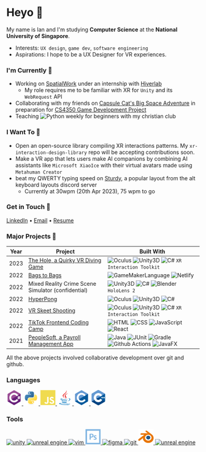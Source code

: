 # Heyo 👋

My name is Ian and I'm studying **Computer Science** at the **National University of Singapore**. 

- Interests: `UX design`, `game dev`, `software engineering`
- Aspirations: I hope to be a UX Designer for VR experiences.

### I'm Currently 🤹

- Working on [SpatialWork](https://www.spatialwork.io/) under an internship with [Hiverlab](https://www.hiverlab.com/about)
  - My role requires me to be familiar with XR for `Unity` and its `WebRequest` API
- Collaborating with my friends on [Capsule Cat's Big Space Adventure](https://github.com/timiditi/CapsuleCat) in preparation for [CS4350 Game Development Project](https://nusmods.com/modules/CS4350/game-development-project)
- Teaching ![Python](https://img.shields.io/badge/-Python-black?style=flat-square&logo=python) weekly for beginners with my christian club

### I Want To 🎯

- Open an open-source library compiling XR interactions patterns. My `xr-interaction-design-library` repo will be accepting contributions soon.
- Make a VR app that lets users make AI companions by combining AI assistants like `Microsoft XiaoIce` with their virtual avatars made using `Metahuman Creator`
- beat my QWERTY typing speed on [Sturdy](https://o-x-e-y.github.io/layouts/sturdy/index.html), a popular layout from the alt keyboard layouts discord server
  - Currently at 30wpm (20th Apr 2023), 75 wpm to go

### Get in Touch 👋

[LinkedIn](https://www.linkedin.com/in/ian-hong-59280a161/) • [Email](ianhong@u.nus.edu) • [Resume](https://docs.google.com/document/d/1yrpODUNngE-mawk5GQXz_QCzIhNsF3aB/edit?usp=sharing&ouid=103789535229616727779&rtpof=true&sd=true)

### Major Projects 🎒
<!-- table -->
<!-- https://github.com/simple-icons/simple-icons/blob/develop/slugs.md -->
| Year | Project                                                                                                 | Built With                                                                                                                                                                                                                                                                                                                                                                                                                                                        |
|------|---------------------------------------------------------------------------------------------------------|-------------------------------------------------------------------------------------------------------------------------------------------------------------------------------------------------------------------------------------------------------------------------------------------------------------------------------------------------------------------------------------------------------------------------------------------------------------------|
| 2023 | [The Hole, a Quirky VR Diving Game](https://uvents.nus.edu.sg/event/22nd-steps/module/CS3247/project/6) | ![Oculus](https://img.shields.io/badge/-Oculus-black?style=flat-square&logo=oculus) ![Unity3D](https://img.shields.io/badge/-Unity3D-black?style=flat-square&logo=unity) ![C#](https://img.shields.io/badge/-C%23-black?style=flat-square&logo=csharp) `XR Interaction Toolkit`                                                                                                                                                                                   |
| 2022 | [Bags to Bags](https://github.com/ianfromdover/bags-to-bags)                                            | ![GameMakerLanguage](https://img.shields.io/badge/-GameMakerLanguage-black?style=flat-square) ![Netlify](https://img.shields.io/badge/-Netlify-black?style=flat-square&logo=netlify)                                                                                                                                                                                                                                                                              |
| 2022 | Mixed Reality Crime Scene Simulator (confidential)                                                      | ![Unity3D](https://img.shields.io/badge/-Unity3D-black?style=flat-square&logo=unity) ![C#](https://img.shields.io/badge/-C%23-black?style=flat-square&logo=csharp) ![Blender](https://img.shields.io/badge/-Blender-black?style=flat-square&logo=blender) `HoloLens 2`                                                                                                                                                                                            |
| 2022 | [HyperPong](https://uvents.nus.edu.sg/event/20th-steps/module/CS4240/project/8)                         | ![Oculus](https://img.shields.io/badge/-Oculus-black?style=flat-square&logo=oculus) ![Unity3D](https://img.shields.io/badge/-Unity3D-black?style=flat-square&logo=unity) ![C#](https://img.shields.io/badge/-C%23-black?style=flat-square&logo=csharp)                                                                                                                                                                                                            |
| 2022 | [VR Skeet Shooting](https://github.com/4240-Group-8/vr-skeet-shooting)                                  | ![Oculus](https://img.shields.io/badge/-Oculus-black?style=flat-square&logo=oculus) ![Unity3D](https://img.shields.io/badge/-Unity3D-black?style=flat-square&logo=unity) ![C#](https://img.shields.io/badge/-C%23-black?style=flat-square&logo=csharp) `XR Interaction Toolkit`                                                                                                                                                                                   |
| 2022 | [TikTok Frontend Coding Camp](https://github.com/tiktok-camp-besties/hangman)                           | ![HTML](https://img.shields.io/badge/-HTML5-black?style=flat-square&logo=html5) ![CSS](https://img.shields.io/badge/-CSS3-black?style=flat-square&logo=css3) ![JavaScript](https://img.shields.io/badge/-JavaScript-black?style=flat-square&logo=javascript) ![React](https://img.shields.io/badge/-React-black?style=flat-square&logo=react)                                                                                                                     |
| 2021 | [PeopleSoft, a Payroll Management App](https://github.com/ianfromdover/PeopleSoft)                      | ![Java](https://img.shields.io/badge/-Java-black?style=flat-square&logo=java&logoColor=red) ![JUnit](https://img.shields.io/badge/-JUnit-black?style=flat-square&logo=junit5&logoColor=red) ![Gradle](https://img.shields.io/badge/-Gradle-black?style=flat-square&logo=gradle) ![Github Actions](https://img.shields.io/badge/-GithubActions-black?style=flat-square&logo=githubactions) ![JavaFX](https://img.shields.io/badge/-JavaFX-black?style=flat-square) |

All the above projects involved collaborative development over git and github.

<!-- add more projects when I have time
| 2023 | [Unreal Engine game??](link) | ![Oculus](https://img.shields.io/badge/-Oculus-black?style=flat-square&logo=oculus) ![Unity3D](https://img.shields.io/badge/-Unity3D-black?style=flat-square&logo=unity) ![C#](https://img.shields.io/badge/-C%23-black?style=flat-square&logo=csharp) `XR Interaction Toolkit`                                                                                                                                                                                   |
-->

### Languages
<p> 
  <a href="https://www.w3schools.com/cs/" target="_blank" rel="noreferrer"> 
    <img src="https://raw.githubusercontent.com/devicons/devicon/master/icons/csharp/csharp-original.svg" alt="csharp" width="40" height="40"/> 
  </a> 
  <a href="https://www.python.org" target="_blank" rel="noreferrer"> 
    <img src="https://raw.githubusercontent.com/devicons/devicon/master/icons/python/python-original.svg" alt="python" width="40" height="40"/> 
  </a> 
  <a href="https://www.javascript.com" target="_blank" rel="noreferrer">
    <img src="https://raw.githubusercontent.com/devicons/devicon/master/icons/javascript/javascript-plain.svg" alt="javascript es6" width="40" height="40"/>
  </a>
  <a href="https://www.java.com" target="_blank" rel="noreferrer"> 
    <img src="https://raw.githubusercontent.com/devicons/devicon/master/icons/java/java-original.svg" alt="java" width="40" height="40"/> 
  </a>
  <a href="https://www.cprogramming.com/" target="_blank" rel="noreferrer"> 
    <img src="https://raw.githubusercontent.com/devicons/devicon/1119b9f84c0290e0f0b38982099a2bd027a48bf1/icons/c/c-original.svg" alt="c" width="40" height="40"/> 
  </a>
  <a href="https://cplusplus.com/" target="_blank" rel="noreferrer"> 
    <img src="https://raw.githubusercontent.com/devicons/devicon/1119b9f84c0290e0f0b38982099a2bd027a48bf1/icons/cplusplus/cplusplus-original.svg" alt="c plus plus" width="40" height="40"/> 
  </a>
</p>

### Tools
<p>
  <a href="https://unity.com/" target="_blank" rel="noreferrer"> 
    <img src="https://www.vectorlogo.zone/logos/unity3d/unity3d-icon.svg" alt="unity" width="40" height="40"/> 
  </a>
  <a href="https://www.unrealengine.com/en-US/" target="_blank" rel="noreferrer"> 
    <img src="https://dl2.boxcloud.com/api/2.0/files/809821467008/content?preview=true&version=866775157808&access_token=1!qSfrLwNWO_Zceh5SfS75_egzz7BR2cRhB7jVpdYKxIOI3E5RGJoMDTCmkwYrSkbEzbfqFXbFzb3FEbMdMsgmfEIUR9HYDy33TXuPcYhA3oKPORQ9CPoKXrcDDoXXBksxw1LbEgi4nioawe4YMJf2M8_YXSRn8dSDyv6oDpwGmiJJuGQmRyEBSgrwa5Z8AmPXQpSAiRoqdPlq24VwXy30DZJGPyaUsUe321w7HeCOk2fEiZybuWv0LnAu1cvydna1AuCcXmG0uSjUJe4l-PFn3PU1O0FrW8r4Tn9ZHSZ2MLa7Hgg1XA5uuknzvbMk9Nljj9tysZKx93NcLDc3imwm8EOFRNocSuWo0JyRF0rumQFX3V5uDTru5TwLoW_b_izK24O4HZt1h_ZdGNIb7JSNJB2C23YWmx4WSFUDgoMsU9GsAWe2GDXKEeEIUCFJMDdwel9mEsK8tY6IhBZahts2gMs7cNxpymaS_K1IDJl1WlFKKsttfAPJzS6TjqKzgb5oGSBDxB7LQdoCe50VxuFBDS19V6i7H9ZBsPqqgXUeaYyyDFpxEooRGIDt5qaFutSTgqBJ&shared_link=https%3A%2F%2Fepicgames.ent.box.com%2Fs%2Fc2m8idcyejqvg5mjf4e2q73b7jbaghft&box_client_name=box-content-preview&box_client_version=2.90.0" alt="unreal engine" width="40" height="40"/> 
  </a>
  <a href="https://www.vim.org/" target="_blank" rel="noreferrer"> 
     <img src="https://upload.wikimedia.org/wikipedia/commons/thumb/9/9f/Vimlogo.svg/240px-Vimlogo.svg.png" alt="vim" width="40" height="40"/>
  </a>
  <a href="https://www.photoshop.com/en" target="_blank" rel="noreferrer"> 
    <img src="https://raw.githubusercontent.com/devicons/devicon/master/icons/photoshop/photoshop-line.svg" alt="photoshop" width="40" height="40"/> 
  </a> 
  <a href="https://www.figma.com/" target="_blank" rel="noreferrer"> 
    <img src="https://www.vectorlogo.zone/logos/figma/figma-icon.svg" alt="figma" width="40" height="40"/> 
  </a> 
  <a href="https://git-scm.com/" target="_blank" rel="noreferrer"> 
    <img src="https://www.vectorlogo.zone/logos/git-scm/git-scm-icon.svg" alt="git" width="40" height="40"/> 
  </a> 
  <a href="https://www.blender.org/" target="_blank" rel="noreferrer"> 
    <img src="https://raw.githubusercontent.com/devicons/devicon/1119b9f84c0290e0f0b38982099a2bd027a48bf1/icons/blender/blender-original.svg" alt="blender" width="40" height="40"/> 
  </a> 
  <a href="https://www.unrealengine.com/en-US/" target="_blank" rel="noreferrer"> 
    <img src="https://1000logos.net/wp-content/uploads/2021/07/Oculus-Logo-symbol-2021.png" alt="unreal engine" width="71" height="40"/> 
  </a>
</p>
